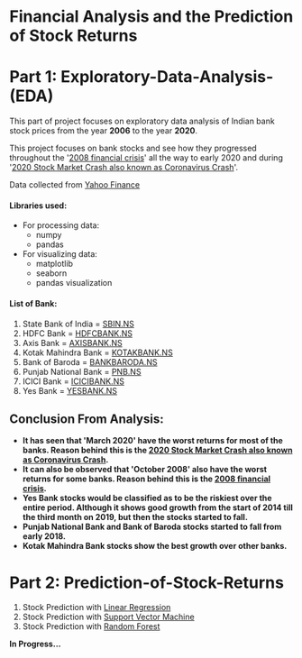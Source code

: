 # Financial Analysis and the Prediction of Stock Returns

# Part 1: Exploratory-Data-Analysis-(EDA)

This part of project focuses on exploratory data analysis of Indian bank stock prices from the year **2006** to the year **2020**. 

This project focuses on bank stocks and see how they progressed throughout the '[2008 financial crisis](https://www.history.com/news/2008-financial-crisis-causes)' all the way to early 2020 and during '[2020 Stock Market Crash also known as Coronavirus Crash](https://en.wikipedia.org/wiki/2020_stock_market_crash)'.

Data collected from [Yahoo Finance](https://in.finance.yahoo.com/)

#### Libraries used:
* For processing data:
    * numpy
    * pandas
* For visualizing data:
    * matplotlib
    * seaborn
    * pandas visualization

#### List of Bank:
1. State Bank of India = [SBIN.NS](https://in.finance.yahoo.com/quote/SBIN.NS?p=SBIN.NS&.tsrc=fin-srch)      
2. HDFC Bank = [HDFCBANK.NS](https://in.finance.yahoo.com/quote/HDFCBANK.NS?p=HDFCBANK.NS&.tsrc=fin-srch)
3. Axis Bank = [AXISBANK.NS](https://in.finance.yahoo.com/quote/AXISBANK.NS?p=AXISBANK.NS&.tsrc=fin-srch)
4. Kotak Mahindra Bank = [KOTAKBANK.NS](https://in.finance.yahoo.com/quote/KOTAKBANK.NS?p=KOTAKBANK.NS&.tsrc=fin-srch)
5. Bank of Baroda = [BANKBARODA.NS](https://in.finance.yahoo.com/quote/BANKBARODA.NS?p=BANKBARODA.NS&.tsrc=fin-srch)
6. Punjab National Bank = [PNB.NS](https://in.finance.yahoo.com/quote/PNB.NS?p=PNB.NS&.tsrc=fin-srch)
7. ICICI Bank = [ICICIBANK.NS](https://in.finance.yahoo.com/quote/ICICIBANK.NS?p=ICICIBANK.NS&.tsrc=fin-srch)
8. Yes Bank = [YESBANK.NS](https://in.finance.yahoo.com/quote/YESBANK.NS?p=YESBANK.NS&.tsrc=fin-srch)


## Conclusion From Analysis:
* **It has seen that 'March 2020' have the worst returns for most of the banks. Reason behind this is the [2020 Stock Market Crash also known as Coronavirus Crash](https://en.wikipedia.org/wiki/2020_stock_market_crash).**
* **It can also be observed that 'October 2008' also have the worst returns for some banks. Reason behind this is the [2008 financial crisis](https://www.history.com/news/2008-financial-crisis-causes).**
* **Yes Bank stocks would be classified as to be the riskiest over the entire period. Although it shows good growth from the start of 2014 till the third month on 2019, but then the stocks started to fall.**
* **Punjab National Bank and Bank of Baroda stocks started to fall from early 2018.**
* **Kotak Mahindra Bank stocks show the best growth over other banks.**

# Part 2: Prediction-of-Stock-Returns

1. Stock Prediction with [Linear Regression](https://github.com/Madhur6234/Financial-Analysis/blob/master/Stock-Prediction-(Linear-Regression).ipynb)
2. Stock Prediction with [Support Vector Machine](https://github.com/Madhur6234/Financial-Analysis/blob/master/Stock-Prediction-(Support-Vector-Regressor).ipynb)
3. Stock Prediction with [Random Forest](https://github.com/Madhur6234/Financial-Analysis/blob/master/Stock-Prediction-(Random-Forest-Regressor).ipynb)

**In Progress...**
